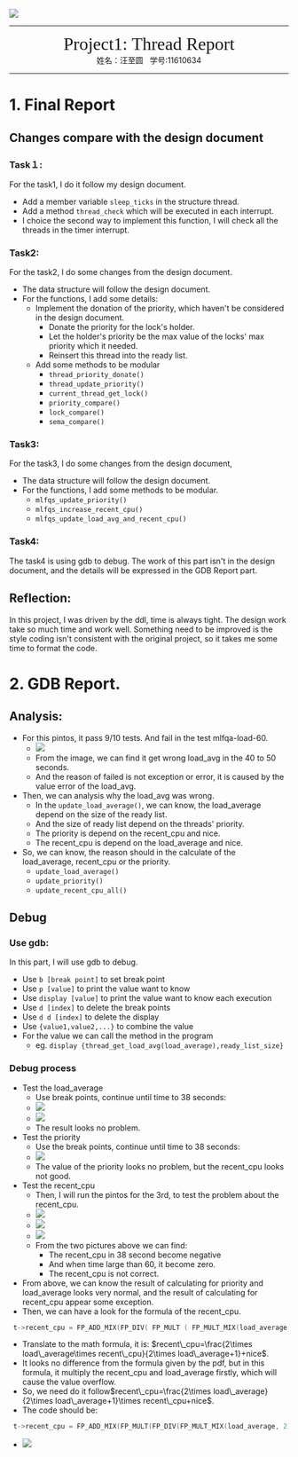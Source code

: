 ![](../_v_images/The_Logo_Of_Sustc.png)

****

<center><font face="Source Code Variable" size="6">Project1: Thread Report</font></center>
<center>姓名：汪至圆 &nbsp; 学号:11610634</center>

****

#   1.  Final Report
##  Changes compare with the design document
### Task１:
For the task1, I do it follow my design document.
*   Add a member variable `sleep_ticks` in the structure thread.
*   Add a method `thread_check` which will be executed in each interrupt.
*   I choice the second way to implement this function, I will check all the threads in the timer interrupt.

### Task2:
For the task2, I do some changes from the design document.
*   The data structure will follow the design document.
*   For the functions, I add some details:
    *   Implement the donation of the priority, which haven't be considered in the design document.
        *   Donate the priority for the lock's holder.
        *   Let the holder's priority be the max value of the locks' max priority which it needed.
        *   Reinsert this thread into the ready list.
    *   Add some methods to be modular
        *   `thread_priority_donate()`
        *   `thread_update_priority()`
        *   `current_thread_get_lock()`
        *   `priority_compare()`
        *   `lock_compare()`
        *   `sema_compare()`

### Task3:
For the task3, I do some changes from the design document,
*   The data structure will follow the design document.
*   For the functions, I add some methods to be modular.
    *   `mlfqs_update_priority()`
    *   `mlfqs_increase_recent_cpu()`
    *   `mlfqs_update_load_avg_and_recent_cpu()`

### Task4:
The task4 is using gdb to debug. The work of this part isn't in the design document, and the details will be expressed in the GDB Report part.


##  Reflection:
In this project, I was driven by the ddl, time is always tight. The design work take so much time and work well. Something need to be improved is the style coding isn't consistent with the original project, so it takes me some time to format the code.


#   2.  GDB Report.
##  Analysis:
*   For this pintos, it pass 9/10 tests. And fail in the test mlfqa-load-60.
    *   ![](_v_images/2019-04-10_14-13.png)
    *   From the image, we can find it get wrong load_avg in the 40 to 50 seconds.  
    *   And the reason of failed is not exception or error, it is caused by the value error of the load_avg.
*   Then, we can analysis why the load_avg was wrong.
    *   In the `update_load_average()`, we can know, the load_average depend on the size of the ready list.
    *   And the size of ready list depend on the threads' priority.
    *   The priority is depend on the recent_cpu and nice.
    *   The recent_cpu is depend on the load_average and nice.
*   So, we can know, the reason should in the calculate of the load_average, recent_cpu or the priority.
    *   `update_load_average()`
    *   `update_priority()`
    *   `update_recent_cpu_all()`

##  Debug
### Use gdb:
In this part, I will use gdb to debug.
*   Use `b [break point]` to set break point
*   Use `p [value]` to print the value want to know
*   Use `display [value]` to print the value want to know each execution
*   Use `d [index]` to delete the break points
*   Use `d d [index]` to delete the display
*   Use `{value1,value2,...}` to combine the value
*   For the value we can call the method in the program
    *   eg. `display {thread_get_load_avg(load_average),ready_list_size}` 

### Debug process
*   Test the load_average
    *   Use break points, continue until time to 38 seconds:
    *   ![](_v_images/2019-04-10_14-00.png)
    *   ![](_v_images/2019-04-10_20-02.png)
    *   The result looks no problem.
*   Test the priority
    *   Use the break points, continue until time to 38 seconds:
    *   ![](_v_images/2019-04-10_14-46.png)
    *   The value of the priority looks no problem, but the recent_cpu looks not good.
*   Test the recent_cpu
    *   Then, I will run the pintos for the 3rd, to test the problem about the recent_cpu.
    *   ![](_v_images/2019-04-10_14-07_1.png)
    *   ![](_v_images/2019-04-10_14-07.png)
    *   ![](_v_images/2019-04-10_14-11.png)
    *   From the two pictures above we can find:
        *   The recent_cpu in 38 second become negative
        *   And when time large than 60, it become zero.
        *   The recent_cpu is not correct.
*   From above, we can know the result of calculating for priority and load_average looks very normal, and the result of calculating for recent_cpu appear some exception.
*   Then, we can have a look for the formula of the recent_cpu.
```C
 t->recent_cpu = FP_ADD_MIX(FP_DIV( FP_MULT ( FP_MULT_MIX(load_average, 2), t->recent_cpu) , FP_ADD_MIX ( FP_MULT_MIX(load_average, 2), 1)) , t->nice);
```
*   Translate to the math formula, it is: $recent\_cpu=\frac{2\times load\_average\times recent\_cpu}{2\times load\_average+1}+nice$.  
*   It looks no difference from the formula given by the pdf, but in this formula, it multiply the recent_cpu and load_average firstly, which will cause the value overflow. 
*   So, we need do it follow$recent\_cpu=\frac{2\times load\_average}{2\times load\_average+1}\times recent\_cpu+nice$.
*   The code should be:
```C
 t->recent_cpu = FP_ADD_MIX(FP_MULT(FP_DIV(FP_MULT_MIX(load_average, 2),  FP_ADD_MIX(FP_MULT_MIX(load_average, 2), 1)),t->recent_cpu), t->nice);
```
*   ![](_v_images/2019-04-10_20-38.png)

